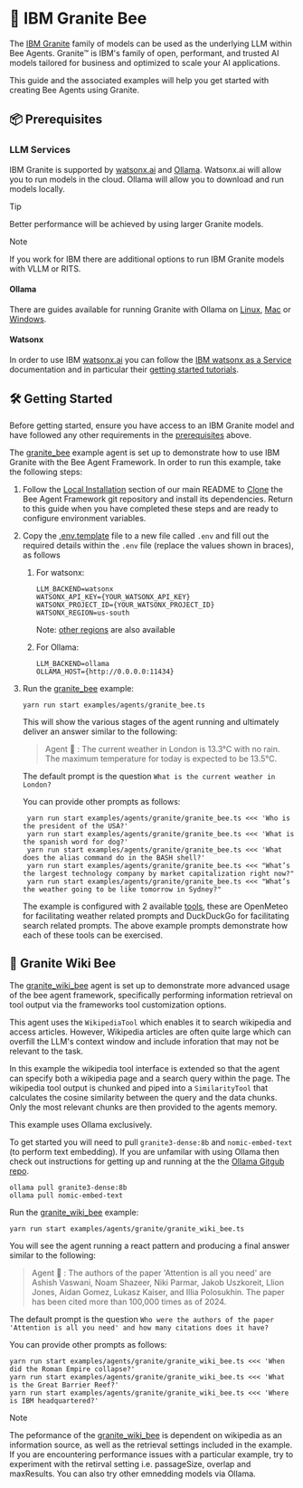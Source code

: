 # 🐝 IBM Granite Bee

The [IBM Granite](https://www.ibm.com/granite) family of models can be used as the underlying LLM within Bee Agents. Granite™ is IBM's family of open, performant, and trusted AI models tailored for business and optimized to scale your AI applications.

This guide and the associated examples will help you get started with creating Bee Agents using Granite.

## 📦 Prerequisites

### LLM Services

IBM Granite is supported by [watsonx.ai](https://www.ibm.com/products/watsonx-ai) and [Ollama](https://ollama.com/). Watsonx.ai will allow you to run models in the cloud. Ollama will allow you to download and run models locally.

> [!TIP]
> Better performance will be achieved by using larger Granite models.

> [!NOTE]
> If you work for IBM there are additional options to run IBM Granite models with VLLM or RITS.

#### Ollama

There are guides available for running Granite with Ollama on [Linux](https://www.ibm.com/granite/docs/run/granite-on-linux/granite/), [Mac](https://www.ibm.com/granite/docs/run/granite-on-mac/granite/) or [Windows](https://www.ibm.com/granite/docs/run/granite-on-windows/granite/).

#### Watsonx

In order to use IBM [watsonx.ai](https://www.ibm.com/products/watsonx-ai) you can follow the [IBM watsonx as a Service](https://www.ibm.com/docs/en/watsonx/saas) documentation and in particular their [getting started tutorials](https://www.ibm.com/docs/en/watsonx/saas?topic=getting-started-tutorials).

## 🛠️ Getting Started

Before getting started, ensure you have access to an IBM Granite model and have followed any other requirements in the [prerequisites](#prerequisites) above.

The [granite_bee](/examples/agents/granite/granite_bee.ts) example agent is set up to demonstrate how to use IBM Granite with the Bee Agent Framework. In order to run this example, take the following steps:

1. Follow the [Local Installation](https://github.com/i-am-bee/bee-agent-framework?tab=readme-ov-file#local-installation) section of our main README to [Clone](https://docs.github.com/en/repositories/creating-and-managing-repositories/cloning-a-repository) the Bee Agent Framework git repository and install its dependencies. Return to this guide when you have completed these steps and are ready to configure environment variables.

1. Copy the [.env.template](/.env.template) file to a new file called `.env` and fill out the required details within the `.env` file (replace the values shown in braces), as follows

   1. For watsonx:

      ```.env
      LLM_BACKEND=watsonx
      WATSONX_API_KEY={YOUR_WATSONX_API_KEY}
      WATSONX_PROJECT_ID={YOUR_WATSONX_PROJECT_ID}
      WATSONX_REGION=us-south
      ```

      Note: [other regions](https://www.ibm.com/docs/en/watsonx/saas?topic=integrations-regional-availability-cloud) are also available

   1. For Ollama:

      ```.env
      LLM_BACKEND=ollama
      OLLAMA_HOST={http://0.0.0.0:11434}
      ```

1. Run the [granite_bee](/examples/agents/granite/granite_bee.ts) example:

   ```shell
   yarn run start examples/agents/granite_bee.ts
   ```

   This will show the various stages of the agent running and ultimately deliver an answer similar to the following:

   > Agent 🤖 : The current weather in London is 13.3°C with no rain. The maximum temperature for today is expected to be 13.5°C.

   The default prompt is the question `What is the current weather in London?`

   You can provide other prompts as follows:

   ```shell
    yarn run start examples/agents/granite/granite_bee.ts <<< 'Who is the president of the USA?'
    yarn run start examples/agents/granite/granite_bee.ts <<< 'What is the spanish word for dog?'
    yarn run start examples/agents/granite/granite_bee.ts <<< 'What does the alias command do in the BASH shell?'
    yarn run start examples/agents/granite/granite_bee.ts <<< "What’s the largest technology company by market capitalization right now?"
    yarn run start examples/agents/granite/granite_bee.ts <<< "What’s the weather going to be like tomorrow in Sydney?"
   ```

   The example is configured with 2 available [tools](/docs/tools.md), these are OpenMeteo for facilitating weather related prompts and DuckDuckGo for facilitating search related prompts. The above example prompts demonstrate how each of these tools can be exercised.

## 🤖 Granite Wiki Bee

The [granite_wiki_bee](/examples/agents/granite/granite_wiki_bee.ts) agent is set up to demonstrate more advanced usage of the bee agent framework, specifically performing information retrieval on tool output via the frameworks tool customization options.

This agent uses the `WikipediaTool` which enables it to search wikipedia and access articles. However, Wikipedia articles are often quite large which can overfill the LLM's context window and include inforation that may not be relevant to the task.

In this example the wikipedia tool interface is extended so that the agent can specify both a wikipedia page and a search query within the page. The wikipedia tool output is chunked and piped into a `SimilarityTool` that calculates the cosine similarity between the query and the data chunks. Only the most relevant chunks are then provided to the agents memory.

This example uses Ollama exclusively.

To get started you will need to pull `granite3-dense:8b` and `nomic-embed-text` (to perform text embedding). If you are unfamilar with using Ollama then check out instructions for getting up and running at the the [Ollama Gitgub repo](https://github.com/ollama/ollama).

```shell
ollama pull granite3-dense:8b
ollama pull nomic-embed-text
```

Run the [granite_wiki_bee](/examples/agents/granite/granite_wiki_bee.ts) example:

```shell
yarn run start examples/agents/granite/granite_wiki_bee.ts
```

You will see the agent running a react pattern and producing a final answer similar to the following:

> Agent 🤖 : The authors of the paper 'Attention is all you need' are Ashish Vaswani, Noam Shazeer, Niki Parmar, Jakob Uszkoreit, Llion Jones, Aidan Gomez, Lukasz Kaiser, and Illia Polosukhin. The paper has been cited more than 100,000 times as of 2024.

The default prompt is the question `Who were the authors of the paper 'Attention is all you need' and how many citations does it have?`

You can provide other prompts as follows:

```shell
yarn run start examples/agents/granite/granite_wiki_bee.ts <<< 'When did the Roman Empire collapse?'
yarn run start examples/agents/granite/granite_wiki_bee.ts <<< 'What is the Great Barrier Reef?'
yarn run start examples/agents/granite/granite_wiki_bee.ts <<< 'Where is IBM headquartered?'
```

> [!NOTE]
> The peformance of the [granite_wiki_bee](/examples/agents/granite/granite_wiki_bee.ts) is dependent on wikipedia as an information source, as well as the retrieval settings included in the example. If you are encountering performance issues with a particular example, try to experiment with the retirval setting i.e. passageSize, overlap and maxResults. You can also try other emnedding models via Ollama.

